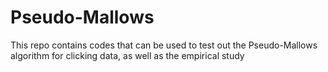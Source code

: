 # Pseudo-Mallows
This repo contains codes that can be used to test out the Pseudo-Mallows algorithm for clicking data, as well as the empirical study